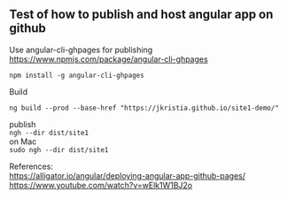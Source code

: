 ## Test of how to publish and host angular app on github

Use angular-cli-ghpages for publishing
https://www.npmjs.com/package/angular-cli-ghpages

``npm install -g angular-cli-ghpages``

Build  

``ng build --prod --base-href "https://jkristia.github.io/site1-demo/"``

publish  
``ngh --dir dist/site1``  
on Mac  
``sudo ngh --dir dist/site1``

References:  
https://alligator.io/angular/deploying-angular-app-github-pages/
https://www.youtube.com/watch?v=wElk1W1BJ2o
